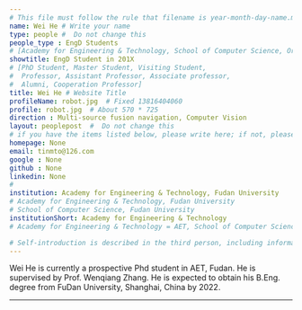```yaml
---
# This file must follow the rule that filename is year-month-day-name.md .
name: Wei He # Write your name
type: people #  Do not change this
people_type : EngD Students
# [Academy for Engineering & Technology, School of Computer Science, Organizer]
showtitle: EngD Student in 201X
# [PhD Student, Master Student, Visiting Student,
#  Professor, Assistant Professor, Associate professor,
#  Alumni, Cooperation Professor]
title: Wei He # Website Title
profileName: robot.jpg  # Fixed 13816404060
profile: robot.jpg  # About 570 * 725
direction : Multi-source fusion navigation, Computer Vision
layout: peoplepost  #  Do not change this
# if you have the items listed below, please write here; if not, please write None.
homepage: None
email: tinmto@126.com
google : None
github : None
linkedin: None
# 
institution: Academy for Engineering & Technology, Fudan University
# Academy for Engineering & Technology, Fudan University
# School of Computer Science, Fudan University
institutionShort: Academy for Engineering & Technology
# Academy for Engineering & Technology = AET, School of Computer Science = SCS

# Self-introduction is described in the third person, including information such as educational experience
---
```


Wei He is currently a prospective Phd student in AET, Fudan. He is supervised by Prof. Wenqiang Zhang. He is expected to obtain his B.Eng. degree from FuDan University, Shanghai, China by 2022.

---